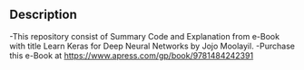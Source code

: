 ## Description
-This repository consist of Summary Code and Explanation from e-Book with title Learn Keras for Deep Neural Networks by Jojo Moolayil.
-Purchase this e-Book at https://www.apress.com/gp/book/9781484242391
